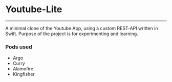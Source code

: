 # Youtube-Lite
___

A minimal clone of the Youtube App, using a custom REST-API written in Swift. Purpose of the project is for experimenting and learning.

### Pods used
* Argo
* Curry
* Alamofire
* Kingfisher 
